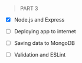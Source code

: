 > PART 3

- [x] Node.js and Express
- [ ] Deploying app to internet
- [ ] Saving data to MongoDB
- [ ] Validation and ESLint

